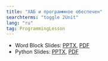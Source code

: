 ```yaml
---
title: "ХАБ и программное обеспечен"
searchterms: "toggle 2Unit"
lang: "ru"
tag: ProgrammingLesson
---
```

 <ul>
 <li class="ng-binding">Word Block Slides:
 <a href="ProgrammingLessons/IntroductiontoHubandSoftwareRU.pptx">PPTX</a>,
 <a href="ProgrammingLessons/IntroductiontoHubandSoftwareRU.pdf">PDF</a>
 </li>
 <li class="ng-binding">Python Slides:
 <a href="ProgrammingLessons/IntroductiontoHubandSoftwarePyRU.pptx">PPTX</a>,
 <a href="ProgrammingLessons/IntroductiontoHubandSoftwarePyRU.pdf">PDF</a>
 </li>
 </ul>
